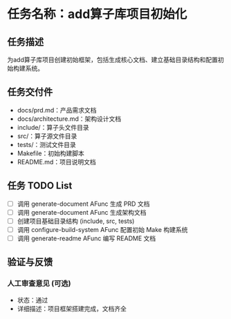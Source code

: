 # 任务名称：add算子库项目初始化

## 任务描述
为add算子库项目创建初始框架，包括生成核心文档、建立基础目录结构和配置初始构建系统。

## 任务交付件
- docs/prd.md：产品需求文档
- docs/architecture.md：架构设计文档
- include/：算子头文件目录
- src/：算子源文件目录
- tests/：测试文件目录
- Makefile：初始构建脚本
- README.md：项目说明文档

## 任务 TODO List
- [ ] 调用 generate-document AFunc 生成 PRD 文档
- [ ] 调用 generate-document AFunc 生成架构文档
- [ ] 创建项目基础目录结构 (include, src, tests)
- [ ] 调用 configure-build-system AFunc 配置初始 Make 构建系统
- [ ] 调用 generate-readme AFunc 编写 README 文档

## 验证与反馈
### 人工审查意见 (可选)
- 状态：通过
- 详细描述：项目框架搭建完成，文档齐全
